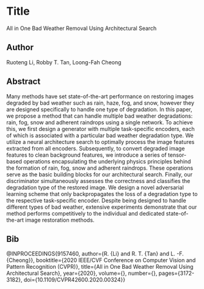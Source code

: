 # Title
All in One Bad Weather Removal Using Architectural Search

## Author
Ruoteng Li, Robby T. Tan, Loong-Fah Cheong

## Abstract
Many methods have set state-of-the-art performance on restoring images degraded by bad weather such as rain, haze, fog, and snow, however they are designed specifically to handle one type of degradation. In this paper, we propose a method that can handle multiple bad weather degradations: rain, fog, snow and adherent raindrops using a single network. To achieve this, we first design a generator with multiple task-specific encoders, each of which is associated with a particular bad weather degradation type. We utilize a neural architecture search to optimally process the image features extracted from all encoders. Subsequently, to convert degraded image features to clean background features, we introduce a series of tensor-based operations encapsulating the underlying physics principles behind the formation of rain, fog, snow and adherent raindrops. These operations serve as the basic building blocks for our architectural search. Finally, our discriminator simultaneously assesses the correctness and classifies the degradation type of the restored image. We design a novel adversarial learning scheme that only backpropagates the loss of a degradation type to the respective task-specific encoder. Despite being designed to handle different types of bad weather, extensive experiments demonstrate that our method performs competitively to the individual and dedicated state-of-the-art image restoration methods.

## Bib
@INPROCEEDINGS{9157460,
  author={R. {Li} and R. T. {Tan} and L. -F. {Cheong}},
  booktitle={2020 IEEE/CVF Conference on Computer Vision and Pattern Recognition (CVPR)}, 
  title={All in One Bad Weather Removal Using Architectural Search}, 
  year={2020},
  volume={},
  number={},
  pages={3172-3182},
  doi={10.1109/CVPR42600.2020.00324}}